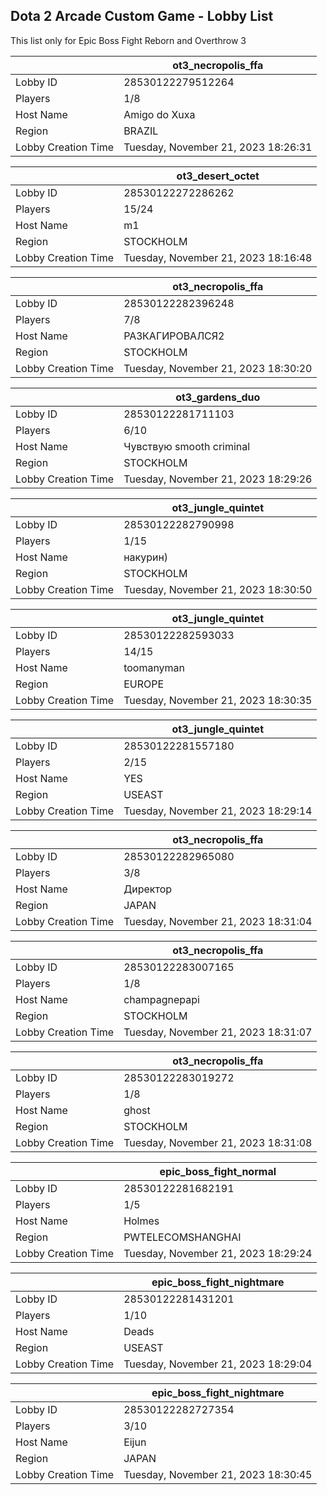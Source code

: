 ## Dota 2 Arcade Custom Game - Lobby List

This list only for Epic Boss Fight Reborn and Overthrow 3

|  | ot3_necropolis_ffa |
| ------ | ------ |
| Lobby ID | 28530122279512264 |
| Players | 1/8 |
| Host Name | Amigo do Xuxa |
| Region | BRAZIL |
| Lobby Creation Time | Tuesday, November 21, 2023 18:26:31 |


|  | ot3_desert_octet |
| ------ | ------ |
| Lobby ID | 28530122272286262 |
| Players | 15/24 |
| Host Name | m1 |
| Region | STOCKHOLM |
| Lobby Creation Time | Tuesday, November 21, 2023 18:16:48 |


|  | ot3_necropolis_ffa |
| ------ | ------ |
| Lobby ID | 28530122282396248 |
| Players | 7/8 |
| Host Name | РАЗКАГИРОВАЛСЯ2 |
| Region | STOCKHOLM |
| Lobby Creation Time | Tuesday, November 21, 2023 18:30:20 |


|  | ot3_gardens_duo |
| ------ | ------ |
| Lobby ID | 28530122281711103 |
| Players | 6/10 |
| Host Name | Чувствую smooth criminal |
| Region | STOCKHOLM |
| Lobby Creation Time | Tuesday, November 21, 2023 18:29:26 |


|  | ot3_jungle_quintet |
| ------ | ------ |
| Lobby ID | 28530122282790998 |
| Players | 1/15 |
| Host Name | накурин) |
| Region | STOCKHOLM |
| Lobby Creation Time | Tuesday, November 21, 2023 18:30:50 |


|  | ot3_jungle_quintet |
| ------ | ------ |
| Lobby ID | 28530122282593033 |
| Players | 14/15 |
| Host Name | toomanyman |
| Region | EUROPE |
| Lobby Creation Time | Tuesday, November 21, 2023 18:30:35 |


|  | ot3_jungle_quintet |
| ------ | ------ |
| Lobby ID | 28530122281557180 |
| Players | 2/15 |
| Host Name | YES |
| Region | USEAST |
| Lobby Creation Time | Tuesday, November 21, 2023 18:29:14 |


|  | ot3_necropolis_ffa |
| ------ | ------ |
| Lobby ID | 28530122282965080 |
| Players | 3/8 |
| Host Name | Директор |
| Region | JAPAN |
| Lobby Creation Time | Tuesday, November 21, 2023 18:31:04 |


|  | ot3_necropolis_ffa |
| ------ | ------ |
| Lobby ID | 28530122283007165 |
| Players | 1/8 |
| Host Name | champagnepapi |
| Region | STOCKHOLM |
| Lobby Creation Time | Tuesday, November 21, 2023 18:31:07 |


|  | ot3_necropolis_ffa |
| ------ | ------ |
| Lobby ID | 28530122283019272 |
| Players | 1/8 |
| Host Name | ghost |
| Region | STOCKHOLM |
| Lobby Creation Time | Tuesday, November 21, 2023 18:31:08 |


|  | epic_boss_fight_normal |
| ------ | ------ |
| Lobby ID | 28530122281682191 |
| Players | 1/5 |
| Host Name | Holmes |
| Region | PWTELECOMSHANGHAI |
| Lobby Creation Time | Tuesday, November 21, 2023 18:29:24 |


|  | epic_boss_fight_nightmare |
| ------ | ------ |
| Lobby ID | 28530122281431201 |
| Players | 1/10 |
| Host Name | Deads |
| Region | USEAST |
| Lobby Creation Time | Tuesday, November 21, 2023 18:29:04 |


|  | epic_boss_fight_nightmare |
| ------ | ------ |
| Lobby ID | 28530122282727354 |
| Players | 3/10 |
| Host Name | Eijun |
| Region | JAPAN |
| Lobby Creation Time | Tuesday, November 21, 2023 18:30:45 |


